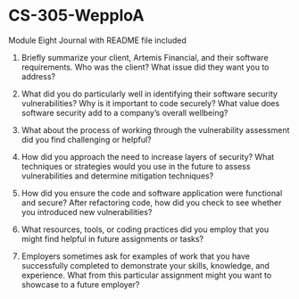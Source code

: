 # CS-305-WepploA
Module Eight Journal with README file included

1. Briefly summarize your client, Artemis Financial, and their software requirements. Who was the client? What issue did they want you to address?


2. What did you do particularly well in identifying their software security vulnerabilities? Why is it important to code securely? What value does software security add to a company’s overall wellbeing?


3. What about the process of working through the vulnerability assessment did you find challenging or helpful?


4. How did you approach the need to increase layers of security? What techniques or strategies would you use in the future to assess vulnerabilities and determine mitigation techniques?


5. How did you ensure the code and software application were functional and secure? After refactoring code, how did you check to see whether you introduced new vulnerabilities?


6. What resources, tools, or coding practices did you employ that you might find helpful in future assignments or tasks?


7. Employers sometimes ask for examples of work that you have successfully completed to demonstrate your skills, knowledge, and experience. What from this particular assignment might you want to showcase to a future employer?
